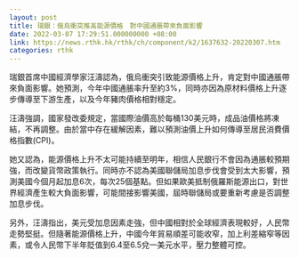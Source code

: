 ```yaml
---
layout: post
title: 瑞銀：俄烏衝突推高能源價格　對中國通脹帶來負面影響
date: 2022-03-07 17:29:51.000000000 +08:00
link: https://news.rthk.hk/rthk/ch/component/k2/1637632-20220307.htm
categories: rthk
---
```


瑞銀首席中國經濟學家汪濤認為，俄烏衝突引致能源價格上升，肯定對中國通脹帶來負面影響。她預測，今年中國通脹率升至約3%，同時亦因為原材料價格上升逐步傳導至下游生產，以及今年豬肉價格相對穩定。

汪濤強調，國家發改委規定，當國際油價高於每桶130美元時，成品油價格將凍結，不再調整。由於當中存在緩解因素，難以預測油價上升如何傳導至居民消費價格指數(CPI)。

她又認為，能源價格上升不太可能持續至明年，相信人民銀行不會因為通脹較預期強，而改變貨幣政策執行。同時亦不認為美國聯儲局加息步伐會受到太大影響，預測美國今個月起加息6次，每次25個基點。但如果歐美抵制俄羅斯能源出口，對世界經濟產生較大負面影響，可能間接影響美國，屆時聯儲局或要重新考慮是否調整加息步伐。

另外，汪濤指出，美元受加息因素走強，但中國相對於全球經濟表現較好，人民幣走勢堅挺。但隨著能源價格上升，中國今年貿易順差可能收窄，加上利差縮窄等因素，或令人民幣下半年貶值到6.4至6.5兌一美元水平，壓力整體可控。
